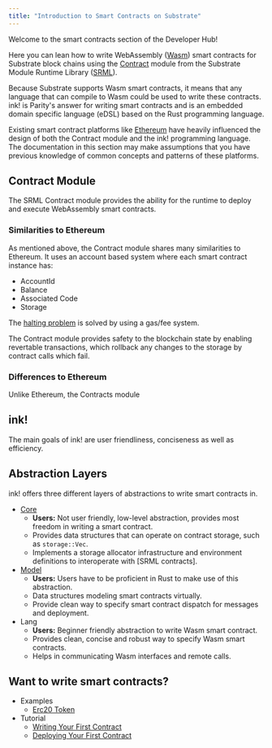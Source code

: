 ```yaml
---
title: "Introduction to Smart Contracts on Substrate"
---
```


Welcome to the smart contracts section of the Developer Hub!

Here you can lean how to write WebAssembly ([Wasm](overview/glossary.md#webassembly-wasm)) smart contracts for Substrate block chains using the [Contract](https://github.com/paritytech/substrate/tree/master/srml/contract) module from the Substrate Module Runtime Library ([SRML](https://substrate.dev/docs/en/overview/glossary#srml-substrate-runtime-module-library)).

Because Substrate supports Wasm smart contracts, it means that any language that can compile to Wasm could be used to write these contracts. ink! is Parity's answer for writing smart contracts and is an embedded domain specific language (eDSL) based on the Rust programming language.

Existing smart contract platforms like [Ethereum](https://www.ethereum.org/) have heavily influenced the design of both the Contract module and the ink! programming language. The documentation in this section may make assumptions that you have previous knowledge of common concepts and patterns of these platforms.

## Contract Module

The SRML Contract module provides the ability for the runtime to deploy and execute WebAssembly smart contracts.

### Similarities to Ethereum

As mentioned above, the Contract module shares many similarities to Ethereum. It uses an account based system where each smart contract instance has:

* AccountId
* Balance
* Associated Code
* Storage

The [halting problem](https://en.wikipedia.org/wiki/Halting_problem) is solved by using a gas/fee system.

The Contract module provides safety to the blockchain state by enabling revertable transactions, which rollback any changes to the storage by contract calls which fail.

### Differences to Ethereum

Unlike Ethereum, the Contracts module

## ink!

The main goals of ink! are user friendliness, conciseness as well as efficiency.

## Abstraction Layers

ink! offers three different layers of abstractions to write smart contracts in.

- [Core][Core Docs]
    - **Users:** Not user friendly, low-level abstraction, provides most freedom in writing a smart contract.
    - Provides data structures that can operate on contract storage, such as `storage::Vec`.
    - Implements a storage allocator infrastructure and environment definitions to interoperate with [SRML contracts].
- [Model][Model Docs]
    - **Users:** Users have to be proficient in Rust to make use of this abstraction.
    - Data structures modeling smart contracts virtually.
    - Provide clean way to specify smart contract dispatch for messages and deployment.
- Lang
    - **Users:** Beginner friendly abstraction to write Wasm smart contract.
    - Provides clean, concise and robust way to specify Wasm smart contracts.
    - Helps in communicating Wasm interfaces and remote calls.

## Want to write smart contracts?

- Examples
    - [Erc20 Token][Erc20 Lang Example]
- Tutorial
    - [Writing Your First Contract](Writing-Your-First-Contract)
    - [Deploying Your First Contract](Deploying-Your-First-Contract)

[Core Docs]: https://paritytech.github.io/ink/ink_core/index.html
[Model Docs]: https://paritytech.github.io/ink/ink_model/index.html
[Erc20 Lang Example]: https://github.com/paritytech/ink/blob/master/examples/lang/erc20/src/lib.rs